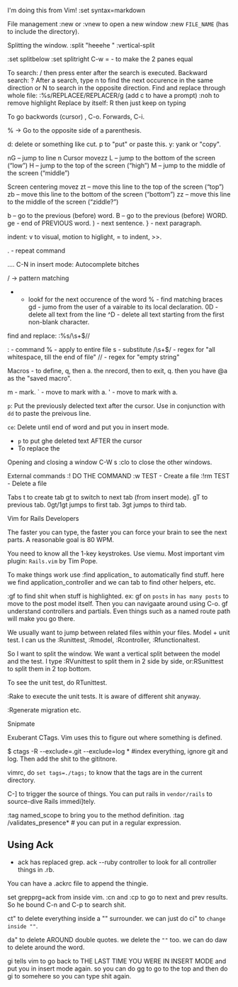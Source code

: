 I'm doing this from Vim!
:set syntax=markdown

File management
:new or :vnew  to open a new window
:new `FILE_NAME` (has to include the directory).

Splitting the window.
:split "heeehe  "
:vertical-split

:set splitbelow
:set splitright
C-w = - to make the 2 panes equal

To search: / then press enter after the search is executed.
Backward search: ?
After a search, type n to find the next occurence in the same direction or N to search in the opposite direction.
Find and replace through whole file: :%s/REPLACEE/REPLACER/g (add c to have a prompt)
:noh to remove highlight
Replace by itself: R then just keep on typing

To go backwords (cursor) , C-o. Forwards, C-i.

% -> Go to the opposite side of a parenthesis.

d: delete or something like cut. p to "put" or paste  this.
y: yank or "copy".

nG – jump to line n
Cursor movezz
L – jump to the bottom of the screen (“low”)
H – jump to the top of the screen (“high”)
M – jump to the middle of the screen (“middle”)

Screen centering movez
zt – move this line to the top of the screen (“top”)
zb – move this line to the bottom of the screen (“bottom”)
zz – move this line to the middle of the screen (“ziddle?”)

b – go to the previous (before) word.
B – go to the previous (before) WORD.
ge - end of PREVIOUS word.
) - next sentence.
} - next paragraph.

indent: v to visual, motion to higlight, = to indent, >>.

. - repeat command

.... C-N in insert mode: Autocomplete bitches

/ -> pattern matching
* - lookf for the next occurence of the word
% - find matching braces
gd - jumo from the user of a vairable to its local declaration.
0D - delete all text from the line
^D - delete all text starting from the first non-blank character.

find and replace:
:%s/\s\+$//

: - command
% - apply to entire file
s - substitute
/\s\+$/ - regex for "all whitespace, till the end of file"
// - regex for "empty string"

Macros - to define, q, then a. the nrecord, then to exit, q. then you have @a as the "saved macro". 

m - mark.
` - move to mark with a.
' - move to mark with a.

`p`: Put the previously delected text after the cursor. Use in conjunction with `dd` to paste the preivous line.

`ce`: Delete until end of word and put you in insert mode.

- `p` to put ghe deleted text AFTER the cursor
- To replace the 

Opening and closing a window
C-W s
:clo to close the other windows.

External commands
:! DO THE COMMAND
:w TEST - Create a file
:!rm TEST - Delete a file

Tabs
t to create tab
gt to switch to next tab (from insert mode). gT to previous tab.
0gt/1gt jumps to first tab. 3gt jumps to third tab.


Vim for Rails Developers

The faster you can type, the faster you can force your brain to see the next parts. A reasonable goal is 80 WPM. 

You need to know all the 1-key keystrokes. Use viemu. Most important vim plugin: `Rails.vim` by Tim Pope.

To make things work use :find application_ to automatically find stuff. here we find application_controller and we can tab to find other helpers, etc.

:gf to find shit when stuff is highlighted. ex: gf on `posts` in `has many posts` to move to the post model itself. Then you can navigaate around using C-o. gf understand controllers and partials. Even things such as a named route path will make you go there. 

We usually want to jump between related files within your files. Model + unit test. I can us the :Runittest, :Rmodel, :Rcontroller, :Rfunctionaltest.

So I want to split the window. We want a vertical split between the model and the test. I type :RVunittest to split them in 2 side by side, or:RSunittest to split them in 2 top bottom.

To see the unit test, do RTunittest.

:Rake to execute the unit tests. It is aware of different shit anyway.

:Rgenerate migration etc.

Snipmate

Exuberant CTags. Vim uses this to figure out where something is defined.

$ ctags -R --exclude=.git --exclude=log * #index everything, ignore git and log. Then add the shit to the gititnore. 

vimrc, do `set tags=./tags;` to know that the tags are in the current directory.

C-] to trigger the source of things. You can put rails in `vendor/rails` to source-dive Rails immedi]tely.

:tag named_scope to bring you to the method definition.
:tag /validates_presence* # you can put in a regular expression.

## Using Ack

- ack has replaced grep.  ack --ruby controller to look for all controller things in .rb.

You can have a .ackrc file to append the thingie.

set grepprg=ack from inside vim.  :cn and :cp to go to next and prev results. So he bound C-n and C-p to search shit. 

ct" to delete everything inside a "" surrounder. we can just do ci" to `change inside ""`.

da" to delete AROUND double quotes. we delete the `""` too. we can do daw to delete around the word.

gi tells vim to go back to THE LAST TIME YOU WERE IN INSERT MODE and put you in insert mode again. so you can do gg to go to the top and then do gi to somehere so you can type shit again.



